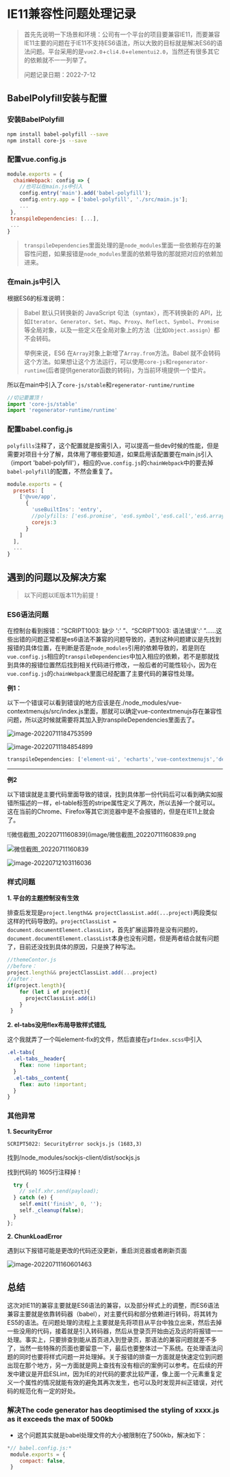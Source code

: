 # IE11兼容性问题处理记录

> 首先先说明一下场景和环境：公司有一个平台的项目要兼容IE11，而要兼容IE11主要的问题在于IE11不支持ES6语法，所以大致的目标就是解决ES6的语法问题。平台采用的是`vue2.0`+`cli4.0`+`elementui2.0`，当然还有很多其它的依赖就不一一列举了。
>
> 问题记录日期：2022-7-12

## BabelPolyfill安装与配置

### 安装BabelPolyfill

```bash
npm install babel-polyfill --save
npm install core-js --save 
```

### 配置vue.config.js

```js
module.exports = {
  chainWebpack: config => {
    //也可以在main.js中引入
    config.entry('main').add('babel-polyfill');
    config.entry.app = ['babel-polyfill', './src/main.js'];
    ...
 },
 transpileDependencies: [...],
 ...
}
```

> `transpileDependencies`里面处理的是`node_modules`里面一些依赖存在的兼容性问题，如果报错是`node_modules`里面的依赖导致的那就把对应的依赖加进来。

### 在main.js中引入

根据ES6的标准说明：

> Babel 默认只转换新的 JavaScript 句法（syntax），而不转换新的 API，比如`Iterator`、`Generator`、`Set`、`Map`、`Proxy`、`Reflect`、`Symbol`、`Promise`等全局对象，以及一些定义在全局对象上的方法（比如`Object.assign`）都不会转码。
>
> 举例来说，ES6 在`Array`对象上新增了`Array.from`方法。Babel 就不会转码这个方法。如果想让这个方法运行，可以使用`core-js`和`regenerator-runtime`(后者提供generator函数的转码)，为当前环境提供一个垫片。

所以在main中引入了`core-js/stable`和`regenerator-runtime/runtime`

```js
//切记要置顶！
import 'core-js/stable'
import 'regenerator-runtime/runtime'
```

### 配置babel.config.js

`polyfills`注释了，这个配置就是按需引入，可以提高一些dev时候的性能，但是需要对项目十分了解，具体用了哪些要知道，如果启用该配置要在main.js引入（import 'babel-polyfill'），相应的`vue.config.js`的`chainWebpack`中的要去掉`babel-polyfill`的配置，不然会重复了。

```js
module.exports = {
  presets: [
    ['@vue/app', 
      { 
        'useBuiltIns': 'entry', 
        //polyfills: ['es6.promise', 'es6.symbol','es6.call','es6.array'],
        corejs:3 
      }
    ]
  ],
  ...
}
```

## 遇到的问题以及解决方案

> 以下问题以IE版本11为前提！

### ES6语法问题

在控制台看到报错：“SCRIPT1003: 缺少 ':' ”、“SCRIPT1003: 语法错误':' ”……这些出错的问题正常都是es6语法不兼容的问题导致的，遇到这种问题建议是先找到报错的具体位置，在判断是否是`node_modules`引用的依赖导致的，若是则在`vue.config.js`相应的`transpileDependencies`中加入相应的依赖，若不是那就找到具体的报错位置然后找到相关代码进行修改，一般后者的可能性较小，因为在`vue.config.js`的`chainWebpack`里面已经配置了主要代码的兼容性处理。

**例1：**

以下一个错误可以看到错误的地方应该是在./node_modules/vue-contextmenujs/src/index.js里面，那就可以确定vue-contextmenujs存在兼容性问题，所以这时候就需要将其加入到transpileDependencies里面去了。

![image-20220711184753599](.\image\image-20220711184753599.png)

![image-20220711184854899](.\image\image-20220711184854899.png)

```js
transpileDependencies: ['element-ui', 'echarts','vue-contextmenujs','devextreme','@devextreme'],
```

---

**例2**

以下错误就是主要代码里面导致的错误，找到具体那一份代码后可以看到确实如报错所描述的一样，el-table标签的stripe属性定义了两次，所以去掉一个就可以。这在当前的Chrome、Firefox等其它浏览器中是不会报错的，但是在IE11上就会了。

![微信截图_20220711160839](image/微信截图_20220711160839.png

![微信截图_20220711160839](image/微信截图_20220711160839.png)

![image-20220712103116036](image/image-20220712103116036.png)

### 样式问题

**1. 平台的主题控制没有生效**

排查后发现是`project.length&& projectClassList.add(...project)`两段类似这样的代码导致的。`projectClassList = document.documentElement.classList`，首先扩展运算符是没有问题的，`document.documentElement.classList`本身也没有问题，但是两者结合就有问题了，目前还没找到具体的原因，只是换了种写法。

```js
//themeContor.js
//before：
project.length&& projectClassList.add(...project)
//after：
if(project.length){
    for (let i of project){
      projectClassList.add(i)
    }
 }
```

**2. el-tabs没用flex布局导致样式错乱**

这个我就弄了一个叫element-fix的文件，然后直接在`pfIndex.scss`中引入

```scss
.el-tabs{
  .el-tabs__header{
    flex: none !important;
  }
  .el-tabs__content{
    flex: auto !important;
  }
}
```

### 其他异常

 **1. SecurityError**

```
SCRIPT5022: SecurityError sockjs.js (1683,3)
```

找到/node_modules/sockjs-client/dist/sockjs.js

找到代码的 1605行注释掉！

```js
  try {
    // self.xhr.send(payload);
  } catch (e) {
    self.emit('finish', 0, '');
    self._cleanup(false);
  }
};
```

**2. ChunkLoadError**

遇到以下报错可能是更改的代码还没更新，重启浏览器或者刷新页面

![image-20220711160601463](.\image\image-20220711160601463.png)

## 总结

这次对IE11的兼容主要就是ES6语法的兼容，以及部分样式上的调整，而ES6语法兼容主要就是依靠转码器（babel），对主要代码和部分依赖进行转码，将其转为ES5的语法。在问题处理的流程上主要就是先将项目从平台中独立出来，然后去掉一些没用的代码，接着就是引入转码器，然后从登录页开始由近及远的将报错一一处理。事实上，只要排查到能从首页进入到登录页，那语法的兼容问题就差不多了，当然一些特殊的页面也要留意一下，最后也要整体过一下系统。在处理语法问题的同时也要将样式问题一并处理掉。关于报错的排查一方面就是快速定位到问题出现在那个地方，另一方面就是网上查找有没有相识的案例可以参考。在后续的开发中建议是开启ESLint，因为IE的对代码的要求比较严谨，像上面一个元素重复定义一个属性的情况就能有效的避免其再次发生，也可以及时发现并纠正错误，对代码的规范化有一定的好处。

### 解决The code generator has deoptimised the styling of xxxx.js as it exceeds the max of 500kb

- 这个问题其实就是babel处理文件的大小被限制在了500kb，解决如下：

```js
*// babel.config.js:*
 module.exports = {    
 	compact: false, 
 }
```
